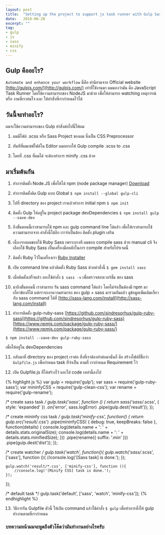 ```yaml
---
layout: post
title:  "Setting up the project to support js task runner with Gulp Sass and Minify CSS"
date:   2016-06-28
excerpt: ""
tag:
- gulp
- js
- sass
- minify
- css
---
```


## Gulp คืออะไร?
`Automate and enhance your workflow` นี่คือ คำนิยามจาก Official website [http://gulpjs.com/](http://gulpjs.com/)
เท่าที่ใช้งานมา ผมมองว่ามัน คือ JavaScript Task Runner โดยใช้ความสามารถของ NodeJS มาช่วย เพื่อให้สามารถ watching เหตุการณ์ หรือ งานที่เราสนใจ และ ให้ทำสิ่งที่เรากำหนดไว้ได้

## วันนี้จะทำอะไร?
ผมจะใช้ความสามารถของ Gulp ทำสิ่งต่อไปนี้ให้ผม
1. ผมมีไฟล์ .scss หรือ Sass Project ของผม ซึ่งเป็น CSS Preprocessor

2. ทันทีที่ผมเซฟไฟล์ใน Editor ผมอยากให้ Gulp compile .scss to .css

3. โดยที่ .css ที่ผมได้ จะต้องทำการ minify .css ด้วย

## มาเริ่มต้นกัน
1. ทำการติดตั้ง Node.JS เพื่อให้ได้ npm (node package manager) [Download](https://www.npmjs.com/)

2. ทำการติดตั้งติด Gulp แบบ Global
`$ npm install --global gulp-cli`

3. ไปที่ directory ของ project เราแล้วทำการ initial npm
`$ npm init`

4. ติดตั้ง Gulp ให้อยู่ใน project package devDependencies
`$ npm install gulp --save-dev`

5. ถึงขั้นตอนนี้เราสามารถใช้ npm และ gulp command line ได้แล้ว เพื่อให้เราสามารถใช้ความสามารถจาก คำสั่งนี้ได้อีก เราจำเป็นต้อง ติดตั้ง plugin เสริม

6. เนื่องจากผมชอบใช้ Ruby Sass เพราะบางที ผมชอบ compile sass ด้วย manual cli จึงเลือกใช้ Ruby Sass เป็นเครื่องมือหลักในการ compile สำหรับโปรเจคนี้

7. ติดตั้ง Ruby ไว้ในเครื่องเรา [Ruby Installer](http://rubyinstaller.org/)

8. เปิด command line แล้วติดตั้ง Ruby Sass ด้วยคำสั่งนี้
`$ gem install sass`

9. เมื่อติดตั้งเสร็จแล้ว ลองใช้คำสั่ง
`$ sass -v`
เพื่อตรวจสอบเวอร์ชั่น ของ sass

10. มาถึงขั้นตอนนี้ เราสามารถ รัน sass command ได้แล้ว โดยไม่จำเป็นต้องมี npm มาเกี่ยวข้องก็ได้ แต่เราจะเอาความสามารถ ของ gulp + sass มารวมกันแล้ว ดูข้อมูลเพิ่มเติมเกี่ยวกับ sass command ได้ที่ [http://sass-lang.com/install](http://sass-lang.com/install)

11. ทำการติดตั้ง gulp-ruby-sass [https://github.com/sindresorhus/gulp-ruby-sass](https://github.com/sindresorhus/gulp-ruby-sass)
[https://www.npmjs.com/package/gulp-ruby-sass/](https://www.npmjs.com/package/gulp-ruby-sass/)

`$ npm install --save-dev gulp-ruby-sass`

เพื่อให้อยู่ใน devDependencies

11. กลับมาที่ directory ของ project เราต่อ สิ่งที่เราต้องทำต่อมานั่นก็ คือ สร้างไฟล์ที่ชื่อว่า `Gulpfile.js` เพื่อกำหนด task ที่จำเป็น ตามที่ เรากำหนด Requirement ไว้

12. เปิด Gulpfile.js ที่ได้สร้างไว้ และใส่ code เหล่านี้ลงไป

{% highlight js %}
var gulp = require('gulp');
var sass = require('gulp-ruby-sass');
var mininfyCSS = require('gulp-clean-css');
var rename = require('gulp-rename');

/* create sass task */
gulp.task('sass', function () {
    return sass('sass/*.scss', {
        style: 'expanded'
    })
    .on('error', sass.logError)
    .pipe(gulp.dest('result'));
});

/* create mininfy css task */
gulp.task('minify-css', function() {
    return gulp.src('result/*.css')
    .pipe(mininfyCSS(
        {
            debug: true,
            keepBreaks: false
        }, function(details) {
        console.log(details.name + ': ' + details.stats.originalSize);
        console.log(details.name + ': ' + details.stats.minifiedSize);
    }))
    .pipe(rename({ suffix: '.min' }))
    .pipe(gulp.dest('dist'));
});

/* create watcher */
gulp.task('watch', function(){
    gulp.watch('sass/*.scss', ['sass'], function (){
        //console.log('[Sass task] is done.');
    });

    gulp.watch('result/*.css', ['minify-css'], function (){
        //console.log('[Minify CSS] task is done.');
    });
});

/* default task */
gulp.task('default', ['sass', 'watch', 'minify-css']);
{% endhighlight %}

13. วิธีการรัน Gulpfile ตัวนี้ ให้เปิด command แล้วใช้คำสั่ง `$ gulp` เพื่อทำการสั่งให้ gulp ทำงานตามที่เรากำหนด

### บทความหน้าผมจะพูดถึงตัวโค๊ดว่ามันทำงานอย่างไรครับ
